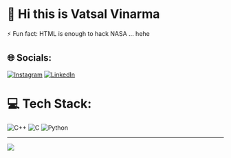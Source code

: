 # 💫 Hi this is Vatsal Vinarma
⚡ Fun fact: HTML is enough to hack NASA ... hehe


## 🌐 Socials:
[![Instagram](https://img.shields.io/badge/Instagram-%23E4405F.svg?logo=Instagram&logoColor=white)](https://instagram.com/vatsalvinamra) [![LinkedIn](https://img.shields.io/badge/LinkedIn-%230077B5.svg?logo=linkedin&logoColor=white)](https://linkedin.com/in/vatsalvinamra) 

# 💻 Tech Stack:
![C++](https://img.shields.io/badge/c++-%2300599C.svg?style=for-the-badge&logo=c%2B%2B&logoColor=white) ![C](https://img.shields.io/badge/c-%2300599C.svg?style=for-the-badge&logo=c&logoColor=white) ![Python](https://img.shields.io/badge/python-3670A0?style=for-the-badge&logo=python&logoColor=ffdd54)



---
[![](https://visitcount.itsvg.in/api?id=vatsalvinamra&icon=0&color=0)](https://visitcount.itsvg.in)


